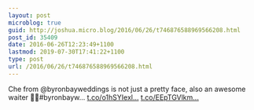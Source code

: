 ```yaml
---
layout: post
microblog: true
guid: http://joshua.micro.blog/2016/06/26/t746876588969566208.html
post_id: 35409
date: 2016-06-26T12:23:49+1100
lastmod: 2019-07-30T17:41:22+1100
type: post
url: /2016/06/26/t746876588969566208.html
---
```

Che from @byronbayweddings is not just a pretty face, also an awesome waiter ✌🏻️#byronbayw… [t.co/o1hSYIexl...](https://t.co/o1hSYIexlW) [t.co/EEpTGVlkm...](https://t.co/EEpTGVlkmQ)
